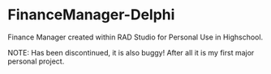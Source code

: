 # FinanceManager-Delphi
Finance Manager created within RAD Studio for Personal Use in Highschool.

NOTE: Has been discontinued, it is also buggy! After all it is my first major personal project.
